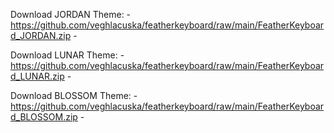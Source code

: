 Download JORDAN Theme: - https://github.com/veghlacuska/featherkeyboard/raw/main/FeatherKeyboard_JORDAN.zip -

Download LUNAR Theme: - https://github.com/veghlacuska/featherkeyboard/raw/main/FeatherKeyboard_LUNAR.zip -

Download BLOSSOM Theme: - https://github.com/veghlacuska/featherkeyboard/raw/main/FeatherKeyboard_BLOSSOM.zip -
